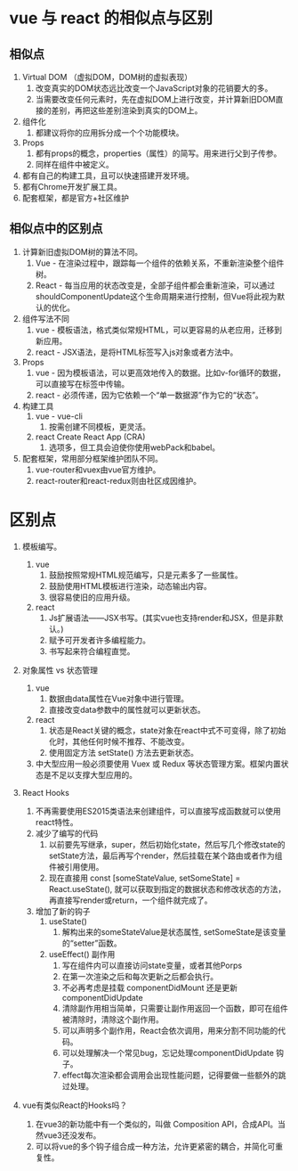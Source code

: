 # vue 与 react 的相似点与区别

## 相似点
1. Virtual DOM （虚拟DOM，DOM树的虚拟表现）
    1. 改变真实的DOM状态远比改变一个JavaScript对象的花销要大的多。
    1. 当需要改变任何元素时，先在虚拟DOM上进行改变，并计算新旧DOM直接的差别，再把这些差别渲染到真实的DOM上。
1. 组件化
    1. 都建议将你的应用拆分成一个个功能模块。
1. Props
    1. 都有props的概念，properties（属性）的简写。用来进行父到子传参。
    1. 同样在组件中被定义。
1. 都有自己的构建工具，且可以快速搭建开发环境。
1. 都有Chrome开发扩展工具。
1. 配套框架，都是官方+社区维护



## 相似点中的区别点
1. 计算新旧虚拟DOM树的算法不同。
    1. Vue - 在渲染过程中，跟踪每一个组件的依赖关系，不重新渲染整个组件树。
    1. React - 每当应用的状态改变是，全部子组件都会重新渲染，可以通过shouldComponentUpdate这个生命周期来进行控制，但Vue将此视为默认的优化。
1. 组件写法不同
    1. vue - 模板语法，格式类似常规HTML，可以更容易的从老应用，迁移到新应用。
    1. react - JSX语法，是将HTML标签写入js对象或者方法中。
1. Props
    1. vue - 因为模板语法，可以更高效地传入的数据。比如v-for循环的数据，可以直接写在标签中传输。
    1. react - 必须传递，因为它依赖一个“单一数据源”作为它的“状态”。
1. 构建工具
    1. vue - vue-cli
        1. 按需创建不同模板，更灵活。 
    1. react Create React App (CRA)
        1. 选项多，但工具会迫使你使用webPack和babel。
1. 配套框架，常用部分框架维护团队不同。
    1. vue-router和vuex由vue官方维护。
    1. react-router和react-redux则由社区成因维护。

# 区别点
1. 模板编写。
    1. vue
        1. 鼓励按照常规HTML规范编写，只是元素多了一些属性。
        1. 鼓励使用HTML模板进行渲染，动态输出内容。
        1. 很容易使旧的应用升级。
    1. react
        1. Js扩展语法——JSX书写。(其实vue也支持render和JSX，但是非默认。)
        1. 赋予可开发者许多编程能力。
        1. 书写起来符合编程直觉。
1. 对象属性 vs 状态管理 
    1. vue
        1. 数据由data属性在Vue对象中进行管理。
        1. 直接改变data参数中的属性就可以更新状态。
    1. react
        1. 状态是React关键的概念，state对象在react中式不可变得，除了初始化时，其他任何时候不推荐、不能改变。
        1. 使用固定方法 setState() 方法去更新状态。
    1. 中大型应用一般必须要使用 Vuex 或 Redux 等状态管理方案。框架内置状态是不足以支撑大型应用的。
1. React Hooks
    1. 不再需要使用ES2015类语法来创建组件，可以直接写成函数就可以使用react特性。
    1. 减少了编写的代码
        1. 以前要先写继承，super，然后初始化state，然后写几个修改state的setState方法，最后再写个render，然后挂载在某个路由或者作为组件被引用使用。
        1. 现在直接用 const [someStateValue, setSomeState] = React.useState(), 就可以获取到指定的数据状态和修改状态的方法，再直接写render或return，一个组件就完成了。
    1. 增加了新的钩子
        1. useState()
            1. 解构出来的someStateValue是状态属性, setSomeState是该变量的“setter”函数。
        1. useEffect() 副作用
            1. 写在组件内可以直接访问state变量，或者其他Porps
            1. 在第一次渲染之后和每次更新之后都会执行。
            1. 不必再考虑是挂载 componentDidMount 还是更新 componentDidUpdate
            1. 清除副作用相当简单，只需要让副作用返回一个函数，即可在组件被清除时，清除这个副作用。
            1. 可以声明多个副作用，React会依次调用，用来分割不同功能的代码。
            1. 可以处理解决一个常见bug，忘记处理componentDidUpdate 钩子。
            1. effect每次渲染都会调用会出现性能问题，记得要做一些额外的跳过处理。
    
1. vue有类似React的Hooks吗？
    1. 在vue3的新功能中有一个类似的，叫做 Composition API，合成API。当然vue3还没发布。
    1. 可以将vue的多个钩子组合成一种方法，允许更紧密的耦合，并简化可重复性。

